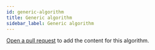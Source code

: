 ```yaml
---
id: generic-algorithm
title: Generic algorithm
sidebar_label: Generic algorithm
---
```


[Open a pull request](https://github.com/AllAlgorithms/algorithms/tree/master/docs/generic-algorithm.md) to add the content for this algorithm.
